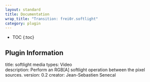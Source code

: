 ```yaml
---
layout: standard
title: Documentation
wrap_title: "Transition: frei0r.softlight"
category: plugin
---
```

* TOC
{:toc}

## Plugin Information

title: softlight
media types:
Video  
description: Perform an RGB[A] softlight operation between the pixel sources.
version: 0.2
creator: Jean-Sebastien Senecal
